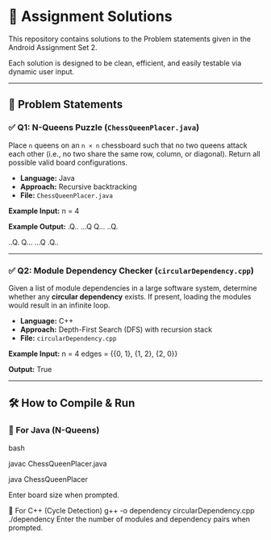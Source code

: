 # 🧠 Assignment Solutions

This repository contains solutions to the Problem statements given in the Android Assignment Set 2.

Each solution is designed to be clean, efficient, and easily testable via dynamic user input.

---

## 📌 Problem Statements

### ✅ Q1: N-Queens Puzzle (`ChessQueenPlacer.java`)
Place `n` queens on an `n × n` chessboard such that no two queens attack each other (i.e., no two share the same row, column, or diagonal). Return all possible valid board configurations.

- **Language:** Java  
- **Approach:** Recursive backtracking  
- **File:** `ChessQueenPlacer.java`

**Example Input:**
n = 4

**Example Output:**
.Q..
...Q
Q...
..Q.

..Q.
Q...
...Q
.Q..

---

### ✅ Q2: Module Dependency Checker (`circularDependency.cpp`)
Given a list of module dependencies in a large software system, determine whether any **circular dependency** exists. If present, loading the modules would result in an infinite loop.

- **Language:** C++  
- **Approach:** Depth-First Search (DFS) with recursion stack  
- **File:** `circularDependency.cpp`

**Example Input:**
n = 4
edges = {{0, 1}, {1, 2}, {2, 0}}

**Output:**
True

---

## 🛠️ How to Compile & Run

### 🔹 For Java (N-Queens)

bash

javac ChessQueenPlacer.java

java ChessQueenPlacer

Enter board size when prompted.

🔹 For C++ (Cycle Detection)
g++ -o dependency circularDependency.cpp
./dependency
Enter the number of modules and dependency pairs when prompted.

